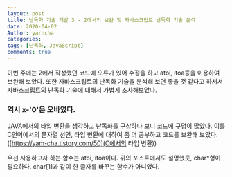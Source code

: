 ```yaml
---
layout: post
title: 난독화 기술 개발 3 - 2에서의 보완 및 자바스크립트 난독화 기술 분석
date: 2020-04-02
Author: yarncha
categories:
tags: [난독화, JavaScript]
comments: true
---
```


이번 주에는 2에서 작성했던 코드에 오류가 있어 수정을 하고 atoi, itoa등을 이용하여 보완해 보았다. 또한 자바스크립트의 난독화 기술을 분석해 보면 좋을 것 같다고 하셔서 자바스크립트의 난독화 기술에 대해서 가볍게 조사해보았다.

### 역시 x-'0'은 오바였다.

JAVA에서의 타입 변환을 생각하고 난독화를 구상하다 보니 코드에 구멍이 많았다. 이를 C언어에서의 문자열 선언, 타입 변환에 대하여 좀 더 공부하고 코드를 보완해 보았다. ([https://yam-cha.tistory.com/50](C에서의 타입 변환))

우선 사용하고자 하는 함수는 atoi, itoa이다. 위의 포스트에서도 설명했듯, char*형이 필요하다. char[1]과 같이 한 글자를 바꾸는 함수가 아니었다.
